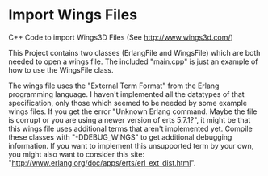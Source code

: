 Import Wings Files
==================

C++ Code to import Wings3D Files (See http://www.wings3d.com/)

This Project contains two classes (ErlangFile and WingsFile) which are both needed to open a wings file.
The included "main.cpp" is just an example of how to use the WingsFile class.

The wings file uses the "External Term Format" from the Erlang programming language. I haven't implemented all the datatypes of that specification, only those which seemed to be needed by some example wings files. If you get the error "Unknown Erlang command. Maybe the file is corrupt or you are using a newer version of erts 5.7.1?", it might be that this wings file uses additional terms that aren't implemented yet. Compile these classes with "-DDEBUG_WINGS" to get additional debugging information. If you want to implement this unsupported term by your own, you might also want to consider this site: "http://www.erlang.org/doc/apps/erts/erl_ext_dist.html".
